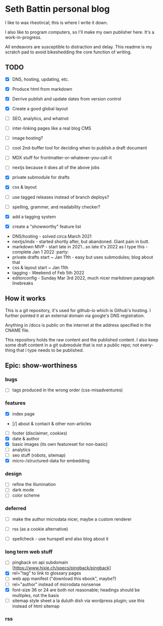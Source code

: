 Seth Battin personal blog
=========================
I like to wax rheotircal; this is where I write it down.

I also like to program computers, so I'll make my own publisher here.  It's
a work-in-progress.

All endeavors are susceptible to distraction and delay.  This readme is my
scratch pad to avoid bikeshedding the core function of writing.

TODO
----
- [x] DNS, hosting, updating, etc.
- [x] Produce html from markdown
- [x] Derrive publish and update dates from version control
- [x] Create a good global layout
- [ ] SEO, analytics, and whatnot
- [ ] inter-linking pages like a real blog CMS
- [ ] image hosting?
- [ ] cool 2nd-buffer tool for deciding when to publish a draft document
- [ ] MDX stuff for frontmatter-or-whatever-you-call-it
- [ ] nextjs because it does all of the above jobs
- [x] private submodule for drafts
- [x] css & layout
- [ ] use tagged releases instead of branch deploys?
- [ ] spelling, grammer, and readability checker?
- [x] add a tagging system
- [x] create a "showworthy" feature list


- DNS/hosting - solved circa March 2021
- nextjs/mdx - started shortly after, but abandoned.  Giant pain in butt.
- markdown MVP - start late in 2021...so late it's 2022 as I type this - complete Jan 1 2022 :party:
- private drafts start ~ Jan 11th - easy but uses submodules; blog about that
- css & layout start ~ Jan 11th
- tagging - Weekend of Feb 5th 2022
- editorconfig - Sunday Mar 3rd 2022, much nicer markdown paragraph linebreaks


How it works
------------

This is a git repository, it's used for github-io which is Github's hosting. I
further pointed it at an external domain via google's DNS registration.

Anything in /docs is public on the internet at the address specified in the
CNAME file.

This repository holds the raw content and the published content.  I also keep
some draft content in a git submodule that is not a public repo; not every-
thing that i type needs to be published.


Epic: show-worthiness
---------------------

### bugs
- [ ] tags produced in the wrong order (css-misadventures)

### features
- [x] index page
- [/] about & contact & other non-articles
- [ ] footer (disclaimer, cookies)
- [x] date & author
- [x] basic images (its own featureset for non-basic)
- [ ] analytics
- [ ] seo stuff (robots, sitemap)
- [x] micro-/structured-data for embedding

### design
- [ ] refine the illumination
- [ ] dark mode
- [ ] color scheme

### deferred
- [ ] make the author microdata nicer, maybe a custom renderer
- [ ] rss (as a cookie alternative)
- [ ] spellcheck - use hunspell and also blog about it


### long term web stuff
- [ ] pingback on api subdomain [https://www.hixie.ch/specs/pingback/pingback]
- [x] rel="tag" to link to glossary pages
- [ ] web app manifest ("download this ebook", maybe?)
- [ ] rel="author" instead of microdata nonsense
- [x] font-size 36 or 24 are both not reasonable; headings should be multiples, not the basis
- [ ] sitemap style sheet a la duluth dish via wordpress plugin; use this instead of html sitemap

### rss

